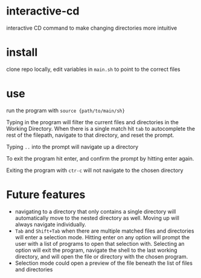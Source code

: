 # interactive-cd
interactive CD command to make changing directories more intuitive

# install 
clone repo locally, edit variables in `main.sh` to point to the correct files 

# use 
run the program with `source {path/to/main/sh}` 

Typing in the program will filter the current files and directories in the Working Directory. 
When there is a single match hit `tab` to autocomplete the rest of the filepath, navigate to that directory, and reset the prompt. 

Typing `..` into the prompt will navigate up a directory

To exit the program hit enter, and confirm the prompt by hitting enter again. 

Exiting the program with `ctr-c` will not navigate to the chosen directory

# Future features 
- navigating to a directory that only contains a single directory will automatically move to the nested directory as well. Moving up will always navigate individually.
- `Tab` and `Shift+Tab` when there are multiple matched files and directories will enter a selection mode. Hitting enter on any option will prompt the user with a list of programs to open that selection with. Selecting an option will exit the program, navigate the shell to the last working directory, and will open the file or directory with the chosen program. 
- Selection mode could open a preview of the file beneath the list of files and directories
